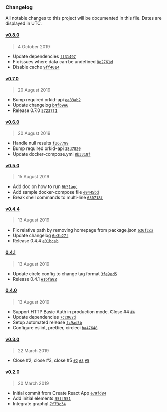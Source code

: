 ### Changelog

All notable changes to this project will be documented in this file. Dates are displayed in UTC.

#### [v0.8.0](https://github.com/mugli/orkid-ui/compare/v0.7.0...v0.8.0)

> 4 October 2019

- Update dependencies [`ff31497`](https://github.com/mugli/orkid-ui/commit/ff314979e27c412caf2868642b118616f8d5306e)
- Fix issues where data can be undefined [`8e2761d`](https://github.com/mugli/orkid-ui/commit/8e2761d0a0c48ef6baf1f4f99320107d95110e3e)
- Disable cache [`9ff4014`](https://github.com/mugli/orkid-ui/commit/9ff4014d58d837830dbeff5d33f079f5f5cf1f44)

#### [v0.7.0](https://github.com/mugli/orkid-ui/compare/v0.6.0...v0.7.0)

> 20 August 2019

- Bump required orkid-api [`ea83ab2`](https://github.com/mugli/orkid-ui/commit/ea83ab28a1476fcd3c086980dddbc828bba2f338)
- Update changelog [`b4fb9e6`](https://github.com/mugli/orkid-ui/commit/b4fb9e6e7b7914cc4c68d10d48095f576836298e)
- Release 0.7.0 [`57237f1`](https://github.com/mugli/orkid-ui/commit/57237f10a2e76c4d6e64dfb17b12dd8af0dc07de)

#### [v0.6.0](https://github.com/mugli/orkid-ui/compare/v0.5.0...v0.6.0)

> 20 August 2019

- Handle null results [`f067799`](https://github.com/mugli/orkid-ui/commit/f067799def84f3314254cc9e872bc3cfa0ae5b98)
- Bump required orkid-api [`38d7820`](https://github.com/mugli/orkid-ui/commit/38d78209d3bd08f7d159d23c3351e8f9415f5456)
- Update docker-compose.yml [`8b3318f`](https://github.com/mugli/orkid-ui/commit/8b3318f4637d8a0504fb167914f80bfe567dba27)

#### [v0.5.0](https://github.com/mugli/orkid-ui/compare/v0.4.4...v0.5.0)

> 15 August 2019

- Add doc on how to run [`6b51aec`](https://github.com/mugli/orkid-ui/commit/6b51aecb1fed5787095bd5e5972a32e4d7746f7c)
- Add sample docker-compose file [`e9445bd`](https://github.com/mugli/orkid-ui/commit/e9445bd54e4a3056764ac1528204a9d0856b7582)
- Break shell commands to multi-line [`630718f`](https://github.com/mugli/orkid-ui/commit/630718fad550c41d800170cc1a07c2674faed2e7)

#### [v0.4.4](https://github.com/mugli/orkid-ui/compare/0.4.1...v0.4.4)

> 13 August 2019

- Fix relative path by removing homepage from package.json [`636fcca`](https://github.com/mugli/orkid-ui/commit/636fcca2203ca3843987efef4bd45034e81bcf32)
- Update changelog [`6e3b27f`](https://github.com/mugli/orkid-ui/commit/6e3b27fd3003ea3fe434a8e4d6ae43c4fcc79651)
- Release 0.4.4 [`e01bcab`](https://github.com/mugli/orkid-ui/commit/e01bcabae57bdf37590f0a4fe0c1849611b62634)

#### [0.4.1](https://github.com/mugli/orkid-ui/compare/0.4.0...0.4.1)

> 13 August 2019

- Update circle config to change tag format [`3fe9ad5`](https://github.com/mugli/orkid-ui/commit/3fe9ad5509ba7b0171fd1f6236e737bc76e1f10d)
- Release 0.4.1 [`e1bfa82`](https://github.com/mugli/orkid-ui/commit/e1bfa82485971bae61c257763a02409f0a14d0d6)

#### [0.4.0](https://github.com/mugli/orkid-ui/compare/v0.3.0...0.4.0)

> 13 August 2019

- Support HTTP Basic Auth in production mode. Close #4 [`#4`](https://github.com/mugli/orkid-ui/issues/4)
- Update dependencies [`7cc062d`](https://github.com/mugli/orkid-ui/commit/7cc062dba5882bdb953e1fef3c3a0333dca533da)
- Setup automated release [`fc9ad5b`](https://github.com/mugli/orkid-ui/commit/fc9ad5b8373b0da3610a20e9617d57c5b46c0c5a)
- Configure eslint, prettier, circleci [`ba47648`](https://github.com/mugli/orkid-ui/commit/ba4764837425208caa7c2518175a0912656982fa)

#### [v0.3.0](https://github.com/mugli/orkid-ui/compare/v0.2.0...v0.3.0)

> 22 March 2019

- Close #2, close #3, close #5 [`#2`](https://github.com/mugli/orkid-ui/issues/2) [`#3`](https://github.com/mugli/orkid-ui/issues/3) [`#5`](https://github.com/mugli/orkid-ui/issues/5)

#### v0.2.0

> 20 March 2019

- Initial commit from Create React App [`e79fd84`](https://github.com/mugli/orkid-ui/commit/e79fd849d749141fd5c4cd2be132d3f468f943ce)
- Add initial elements [`35ff551`](https://github.com/mugli/orkid-ui/commit/35ff551e00c20ee1b87fc0ea4fa9cfb8b0b0385f)
- Integrate graphql [`7f73c34`](https://github.com/mugli/orkid-ui/commit/7f73c34a5477cf3734d5a93407e0f8db1a690ef5)
